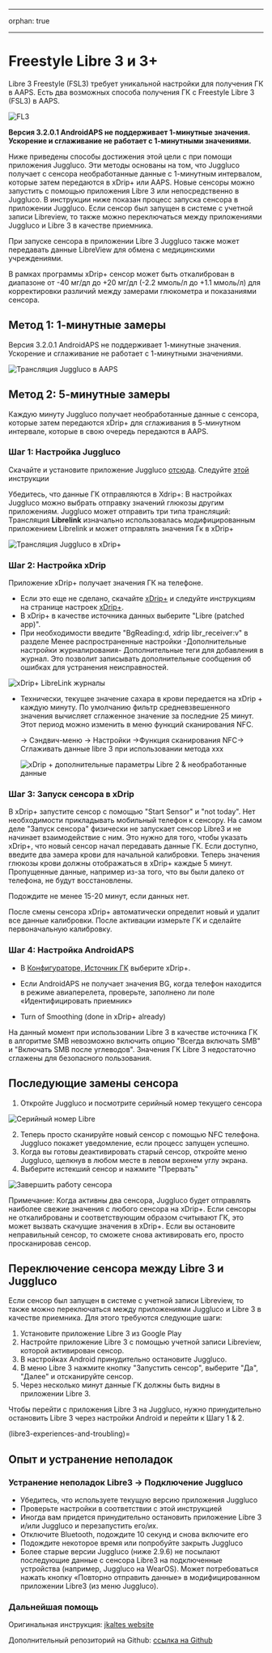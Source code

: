 - - -
orphan: true
- - -

# **Freestyle Libre 3** и 3+

Libre 3 Freestyle (FSL3) требует уникальной настройки для получения ГК в AAPS. Есть два возможных способа получения ГК с Freestyle Libre 3 (FSL3) в AAPS.

![FL3](../images/d912c1d3-06d2-4b58-ad7c-025ca1980fae.jpeg)

**Версия 3.2.0.1 AndroidAPS не поддерживает 1-минутные значения. Ускорение и сглаживание не работает с 1-минутными значениями.**

Ниже приведены способы достижения этой цели с при помощи приложения Juggluco. Эти методы основаны на том, что Juggluco получает с сенсора необработанные данные с 1-минутным интервалом, которые затем передаются в xDrip+ или AAPS. Новые сенсоры можно запустить с помощью приложения Libre 3 или непосредственно в Juggluco. В инструкции ниже показан процесс запуска сенсора в приложении Juggluco. Если сенсор был запущен в системе с учетной записи Libreview, то также можно переключаться между приложениями Juggluco и Libre 3 в качестве приемника.

При запуске сенсора в приложении Libre 3 Juggluco также может передавать данные LibreView для обмена с медицинскими учреждениями.

В рамках программы xDrip+ сенсор может быть откалиброван в диапазоне от -40 мг/дл до +20 мг/дл (-2.2 ммоль/л до +1.1 ммоль/л) для корректировки различий между замерами глюкометра и показаниями сенсора.

## Метод 1: 1-минутные замеры
Версия 3.2.0.1 AndroidAPS не поддерживает 1-минутные значения. Ускорение и сглаживание не работает с 1-минутными значениями.

![Трансляция Juggluco в AAPS](../images/Juggluco_AAPS.png)


## Метод 2: 5-минутные замеры
Каждую минуту Juggluco получает необработанные данные с сенсора, которые затем передаются xDrip+ для сглаживания в 5-минутном интервале, которые в свою очередь передаются в AAPS.

### Шаг 1: Настройка Juggluco
Скачайте и установите приложение Juggluco [отсюда](https://www.juggluco.nl/Juggluco/download.html). Следуйте [этой](https://www.juggluco.nl/Juggluco/libre3/) инструкции

Убедитесь, что данные ГК отправляются в Xdrip+: В настройках Juggluco можно выбрать отправку значений глюкозы другим приложениям. Juggluco может отправить три типа трансляций: Трансляция **Librelink** изначально использовалась модифицированным приложением Librelink и может отправлять значения Гк в xDrip+

![Трансляция Juggluco в xDrip+](../images/Juggluco_xDrip.png)

### Шаг 2: Настройка xDrip

Приложение xDrip+ получает значения ГК на телефоне.

- Если это еще не сделано, скачайте [xDrip+](https://github.com/NightscoutFoundation/xDrip) и следуйте инструкциям на странице настроек [xDrip+](../CompatibleCgms/xDrip.md).
- В xDrip+ в качестве источника данных выберите "Libre (patched app)".
- При необходимости введите "BgReading:d, xdrip libr_receiver:v" в разделе Менее распространенные настройки -Дополнительные настройки журналирования- Дополнительные теги для добавления в журнал. Это позволит записывать дополнительные сообщения об ошибках для устранения неисправностей.

![xDrip+ LibreLink журналы](../images/Libre2_Tags.png)

- Технически, текущее значение сахара в крови передается на xDrip + каждую минуту. По умолчанию фильтр средневзвешенного значения вычисляет сглаженное значение за последние 25 минут. Этот период можно изменить в меню функций сканирования NFC.

  → Сэндвич-меню → Настройки →Функция сканирования NFC→ Сглаживать данные libre 3 при использовании метода xxx

  ![xDrip + дополнительные параметры Libre 2 & необработанные данные](../images/xDrip_Libre3_Smooth.png)



### Шаг 3: Запуск сенсора в xDrip

В xDrip+ запустите сенсор с помощью "Start Sensor" и "not today". Нет необходимости прикладывать мобильный телефон к сенсору. На самом деле "Запуск сенсора" физически не запускает сенсор Libre3 и не начинает взаимодействие с ним. Это нужно для того, чтобы указать xDrip+, что новый сенсор начал передавать данные ГК. Если доступно, введите два замера крови для начальной калибровки. Теперь значения глюкозы крови должны отображаться в xDrip+ каждые 5 минут. Пропущенные данные, например из-за того, что вы были далеко от телефона, не будут восстановлены.

Подождите не менее 15-20 минут, если данных нет.

После смены сенсора xDrip+ автоматически определит новый и удалит все данные калибровки. После активации измерьте ГК и сделайте первоначальную калибровку.

### Шаг 4: Настройка AndroidAPS

- В [Конфигураторе, Источник ГК](#Config-Builder-bg-source) выберите xDrip+.

- Если AndroidAPS не получает значения BG, когда телефон находится в режиме авиаперелета, проверьте, заполнено ли поле «Идентифицировать приемник»
- Turn of Smoothing (done in xDrip+ already)

На данный момент при использовании Libre 3 в качестве источника ГК в алгоритме SMB невозможно включить опцию "Всегда включать SMB" и "Включать SMB после углеводов". Значения ГК Libre 3 недостаточно сглажены для безопасного пользования.



## Последующие замены сенсора

1. Откройте Juggluco и посмотрите серийный номер текущего сенсора

![Серийный номер Libre](../images/libre3/step_13.jpg)

2. Теперь просто сканируйте новый сенсор с помощью NFC телефона. Juggluco покажет уведомление, если процесс запущен успешно.
3. Когда вы готовы деактивировать старый сенсор, откройте меню Juggluco, щелкнув в любом месте в левом верхнем углу экрана.
4. Выберите истекший сенсор и нажмите "Прервать"

![Завершить работу сенсора](../images/libre3/step_14.jpg)

Примечание: Когда активны два сенсора, Juggluco будет отправлять наиболее свежие значения с любого сенсора на xDrip+. Если сенсоры не откалиброваны и соответствующим образом считывают ГК, это может вызвать скачущие значения в xDrip+. Если вы остановите неправильный сенсор, то сможете снова активировать его, просто просканировав сенсор.

## Переключение сенсора между Libre 3 и Juggluco

Если сенсор был запущен в системе с учетной записи Libreview, то также можно переключаться между приложениями Juggluco и Libre 3 в качестве приемника. Для этого требуются следующие шаги:

1. Установите приложение Libre 3 из Google Play
2. Настройте приложение Libre 3 с помощью учетной записи Libreview, которой активирован сенсор.
3. В настройках Android принудительно остановите Juggluco.
4. В меню Libre 3 нажмите кнопку "Запустить сенсор", выберите "Да", "Далее" и отсканируйте сенсор.
5. Через несколько минут данные ГК должны быть видны в приложении Libre 3.

Чтобы перейти с приложения Libre 3 на Juggluco, нужно принудительно остановить Libre 3 через настройки Android и перейти к Шагу 1 & 2.

(libre3-experiences-and-troubling)=
## Опыт и устранение неполадок

### Устранение неполадок Libre3 -> Подключение Juggluco

- Убедитесь, что используете текущую версию приложения Juggluco
- Проверьте настройки в соответствии с этой инструкцией
- Иногда вам придется принудительно остановить приложение Libre 3 и/или Juggluco и перезапустить его/их.
- Отключите Bluetooth, подождите 10 секунд и снова включите его
- Подождите некоторое время или попробуйте закрыть Juggluco
- Более старые версии Juggluco (ниже 2.9.6) не посылают последующие данные с сенсора Libre3 на подключенные устройства (например, Juggluco на WearOS). Может потребоваться нажать кнопку «Повторно отправить данные» в модифицированном приложении Libre3 (из меню Juggluco).

### Дальнейшая помощь

Оригинальная инструкция: [jkaltes website](https://www.juggluco.nl/Juggluco/libre3/)

Дополнительный репозиторий на Github: [ссылка на Github](https://github.com/maheini/FreeStyle-Libre-3-patch)
